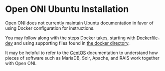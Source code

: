 # Open ONI Ubuntu Installation

Open ONI does not currently maintain Ubuntu documentation in favor of using
Docker configuration for instructions.

You may follow along with the steps Docker takes, starting with
[Dockerfile-dev](/docker/Dockerfile-dev) and using supporting files found in
[the docker directory](/docker).

It may be helpful to refer to the [CentOS](/docs/install-centos) documentation
to understand how pieces of software such as MariaDB, Solr, Apache, and RAIS
work together with Open ONI.
